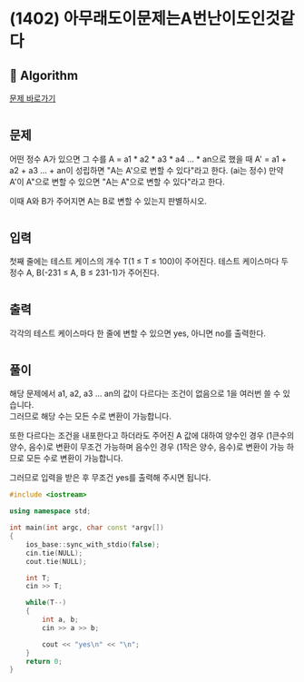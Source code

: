 # (1402) 아무래도이문제는A번난이도인것같다
## :100: Algorithm
[문제 바로가기](https://www.acmicpc.net/problem/1402)
#
## 문제
어떤 정수 A가 있으면 그 수를 A = a1 * a2 * a3 * a4 ... * an으로 했을 때 A' = a1 + a2 + a3 ... + an이 성립하면 "A는 A'으로 변할 수 있다"라고 한다. (ai는 정수) 만약 A'이 A"으로 변할 수 있으면 "A는 A"으로 변할 수 있다"라고 한다.

이때 A와 B가 주어지면 A는 B로 변할 수 있는지 판별하시오.
#
## 입력
첫째 줄에는 테스트 케이스의 개수 T(1 ≤ T ≤ 100)이 주어진다. 테스트 케이스마다 두 정수 A, B(-231 ≤ A, B ≤ 231-1)가 주어진다.
#
## 출력
각각의 테스트 케이스마다 한 줄에 변할 수 있으면 yes, 아니면 no를 출력한다.
#
## 풀이
해당 문제에서 a1, a2, a3 ... an의 값이 다르다는 조건이 없음으로 1을 여러번 쓸 수 있습니다.  
그러므로 해당 수는 모든 수로 변환이 가능합니다.  

또한 다르다는 조건을 내포한다고 하더라도 주어진 A 값에 대하여 양수인 경우 (1큰수의 양수, 음수)로 변환이 무조건 가능하며 음수인 경우 (1작은 양수, 음수)로 변환이 가능 하므로 모든 수로 변환이 가능합니다.  

그러므로 입력을 받은 후 무조건 yes를 출력해 주시면 됩니다.
```cpp
#include <iostream>

using namespace std;

int main(int argc, char const *argv[])
{
    ios_base::sync_with_stdio(false);
    cin.tie(NULL);
    cout.tie(NULL);

    int T;
    cin >> T;

    while(T--)
    {
        int a, b;
        cin >> a >> b;

        cout << "yes\n" << "\n";
    }
    return 0;
}
```